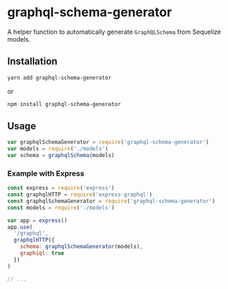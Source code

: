 # graphql-schema-generator

A helper function to automatically generate `GraphQLSchema` from Sequelize models.

## Installation

```bash
yarn add graphql-schema-generator
```

or

```bash
npm install graphql-schema-generator
```

## Usage

```javascript
var graphqlSchemaGenerator = require('graphql-schema-generator')
var models = require('./models')
var schema = graphqlSchema(models)
```

### Example with Express

```javascript
const express = require('express')
const graphqlHTTP = require('express-graphql')
const graphqlSchemaGenerator = require('graphql-schema-generator')
const models = require('./models')

var app = express()
app.use(
  '/graphql',
  graphqlHTTP({
    schema: graphqlSchemaGenerator(models),
    graphiql: true
  })
)

// ...
```
